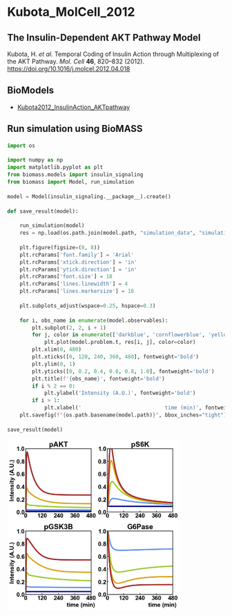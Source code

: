 # Kubota_MolCell_2012

## The Insulin-Dependent AKT Pathway Model

Kubota, H. _et al._ Temporal Coding of Insulin Action through Multiplexing of the AKT Pathway. _Mol. Cell_ **46**, 820–832 (2012). https://doi.org/10.1016/j.molcel.2012.04.018

## BioModels

- [Kubota2012_InsulinAction_AKTpathway](https://www.ebi.ac.uk/biomodels/MODEL1204060000)

## Run simulation using BioMASS

```python
import os

import numpy as np
import matplotlib.pyplot as plt
from biomass.models import insulin_signaling
from biomass import Model, run_simulation

model = Model(insulin_signaling.__package__).create()

def save_result(model):

    run_simulation(model)
    res = np.load(os.path.join(model.path, "simulation_data", "simulations_original.npy"))

    plt.figure(figsize=(8, 8))
    plt.rcParams['font.family'] = 'Arial'
    plt.rcParams['xtick.direction'] = 'in'
    plt.rcParams['ytick.direction'] = 'in'
    plt.rcParams['font.size'] = 18
    plt.rcParams['lines.linewidth'] = 4
    plt.rcParams['lines.markersize'] = 16

    plt.subplots_adjust(wspace=0.25, hspace=0.3)

    for i, obs_name in enumerate(model.observables):
        plt.subplot(2, 2, i + 1)
        for j, color in enumerate(['darkblue', 'cornflowerblue', 'yellowgreen', 'goldenrod', 'brown']):
            plt.plot(model.problem.t, res[i, j], color=color)
        plt.xlim(0, 480)
        plt.xticks([0, 120, 240, 360, 480], fontweight='bold')
        plt.ylim(0, 1)
        plt.yticks([0, 0.2, 0.4, 0.6, 0.8, 1.0], fontweight='bold')
        plt.title(f'{obs_name}', fontweight='bold')
        if i % 2 == 0:
            plt.ylabel('Intensity (A.U.)', fontweight='bold')
        if i > 1:
            plt.xlabel('                           time (min)', fontweight='bold')
    plt.savefig(f"{os.path.basename(model.path)}", bbox_inches="tight")

save_result(model)
```

<img align="left" src="./insulin_signaling.png" width="400px">
